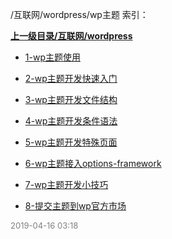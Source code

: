 /互联网/wordpress/wp主题 索引：


**[上一级目录/互联网/wordpress](/互联网/wordpress/index.md)**

- [1-wp主题使用](/互联网/wordpress/wp主题/1-wp主题使用.md)

- [2-wp主题开发快速入门](/互联网/wordpress/wp主题/2-wp主题开发快速入门.md)

- [3-wp主题开发文件结构](/互联网/wordpress/wp主题/3-wp主题开发文件结构.md)

- [4-wp主题开发条件语法](/互联网/wordpress/wp主题/4-wp主题开发条件语法.md)

- [5-wp主题开发特殊页面](/互联网/wordpress/wp主题/5-wp主题开发特殊页面.md)

- [6-wp主题接入options-framework](/互联网/wordpress/wp主题/6-wp主题接入options-framework.md)

- [7-wp主题开发小技巧](/互联网/wordpress/wp主题/7-wp主题开发小技巧.md)

- [8-提交主题到wp官方市场](/互联网/wordpress/wp主题/8-提交主题到wp官方市场.md)


<font size=2 color='grey'> 2019-04-16 03:18 </font>